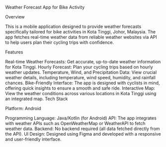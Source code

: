 Weather Forecast App for Bike Activity

Overview

This is a mobile application designed to provide weather forecasts specifically tailored for bike activities in Kota Tinggi, Johor, Malaysia. The app fetches real-time weather data from reliable weather websites via API to help users plan their cycling trips with confidence.


Features

Real-time Weather Forecasts: Get accurate, up-to-date weather information for Kota Tinggi.
Hourly Forecast: Plan your cycling trips based on hourly weather updates.
Temperature, Wind, and Precipitation Data: View crucial weather details, including temperature, wind speed, humidity, and rainfall chances.
Bike-Friendly Interface: The app is designed with cyclists in mind, offering quick insights to ensure a smooth and safe ride.
Interactive Map: View the weather conditions across various locations in Kota Tinggi using an integrated map.
Tech Stack


Platform: Android

Programming Language: Java/Kotlin (for Android) 
API: The app integrates with weather APIs such as OpenWeatherMap or WeatherAPI to fetch weather data.
Backend: No backend required (all data fetched directly from the API).
UI Design: Designed using Figma and developed with a responsive and user-friendly interface.
